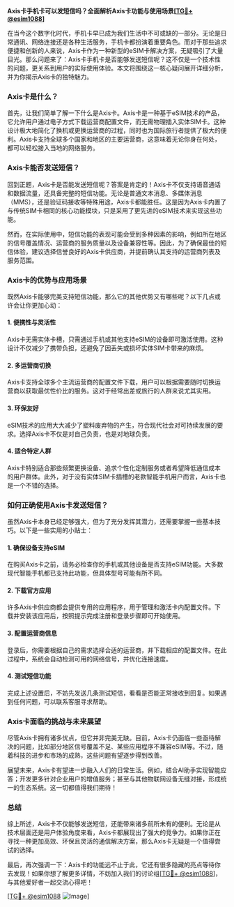 **Axis卡手机卡可以发短信吗？全面解析Axis卡功能与使用场景[[TG💪+ @esim1088](https://t.me/s/esim1088)]**

在当今这个数字化时代，手机卡早已成为我们生活中不可或缺的一部分。无论是日常通讯、网络连接还是各种生活服务，手机卡都扮演着重要角色。而对于那些追求便捷和创新的人来说，Axis卡作为一种新型的eSIM卡解决方案，无疑吸引了大量目光。那么问题来了：Axis卡手机卡是否能够发送短信呢？这不仅是一个技术性的问题，更关系到用户的实际使用体验。本文将围绕这一核心疑问展开详细分析，并为你揭示Axis卡的独特魅力。

### Axis卡是什么？

首先，让我们简单了解一下什么是Axis卡。Axis卡是一种基于eSIM技术的产品，它允许用户通过电子方式下载运营商配置文件，而无需物理插入实体SIM卡。这种设计极大地简化了换机或更换运营商的过程，同时也为国际旅行者提供了极大的便利。Axis卡支持全球多个国家和地区的主要运营商，这意味着无论你身在何处，都可以轻松接入当地的网络服务。

### Axis卡能否发送短信？

回到正题，Axis卡是否能发送短信呢？答案是肯定的！Axis卡不仅支持语音通话和数据流量，还具备完整的短信功能。无论是普通文本消息、多媒体消息（MMS），还是验证码接收等特殊用途，Axis卡都能胜任。这是因为Axis卡内置了与传统SIM卡相同的核心功能模块，只是采用了更先进的eSIM技术来实现这些功能。

然而，在实际使用中，短信功能的表现可能会受到多种因素的影响，例如所在地区的信号覆盖情况、运营商的服务质量以及设备兼容性等。因此，为了确保最佳的短信体验，建议选择信誉良好的Axis卡供应商，并提前确认其支持的运营商列表及服务范围。

### Axis卡的优势与应用场景

既然Axis卡能够完美支持短信功能，那么它的其他优势又有哪些呢？以下几点或许会让你更加心动：

#### 1. **便携性与灵活性**
   Axis卡无需实体卡槽，只需通过手机或其他支持eSIM的设备即可激活使用。这种设计不仅减少了携带负担，还避免了因丢失或损坏实体SIM卡带来的麻烦。

#### 2. **多运营商切换**
   Axis卡支持全球多个主流运营商的配置文件下载，用户可以根据需要随时切换运营商以获取最优性价比的服务。这对于经常出差或旅行的人群来说尤其实用。

#### 3. **环保友好**
   eSIM技术的应用大大减少了塑料废弃物的产生，符合现代社会对可持续发展的要求。选择Axis卡不仅是对自己负责，也是对地球负责。

#### 4. **适合特定人群**
   Axis卡特别适合那些频繁更换设备、追求个性化定制服务或者希望降低通信成本的用户群体。此外，对于没有实体SIM卡插槽的老款智能手机用户而言，Axis卡也是一个不错的选择。

### 如何正确使用Axis卡发送短信？

虽然Axis卡本身已经足够强大，但为了充分发挥其潜力，还需要掌握一些基本技巧。以下是一些实用的小贴士：

#### 1. 确保设备支持eSIM
   在购买Axis卡之前，请务必检查你的手机或其他设备是否支持eSIM功能。大多数现代智能手机都已支持此功能，但具体型号可能有所不同。

#### 2. 下载官方应用
   许多Axis卡供应商都会提供专用的应用程序，用于管理和激活卡内配置文件。下载并安装该应用后，按照提示完成注册和登录步骤即可开始使用。

#### 3. 配置运营商信息
   登录后，你需要根据自己的需求选择合适的运营商，并下载相应的配置文件。在此过程中，系统会自动检测可用的网络信号，并优化连接速度。

#### 4. 测试短信功能
   完成上述设置后，不妨先发送几条测试短信，看看是否能正常接收到回复。如果遇到任何问题，可以联系客服寻求帮助。

### Axis卡面临的挑战与未来展望

尽管Axis卡拥有诸多优点，但它并非完美无缺。目前，Axis卡仍面临一些亟待解决的问题，比如部分地区信号覆盖不足、某些应用程序不兼容eSIM等。不过，随着科技的进步和市场的成熟，这些问题有望逐步得到改善。

展望未来，Axis卡有望进一步融入人们的日常生活。例如，结合AI助手实现智能应答；开发更多针对企业用户的增值服务；甚至与其他物联网设备无缝对接，形成统一的生态系统。这一切都值得我们期待！

### 总结

综上所述，Axis卡不仅能够发送短信，还能带来诸多前所未有的便利。无论是从技术层面还是用户体验角度来看，Axis卡都展现出了强大的竞争力。如果你正在寻找一种更加高效、环保且灵活的通信解决方案，那么Axis卡无疑是一个值得尝试的选择。

最后，再次强调一下：Axis卡的功能远不止于此，它还有很多隐藏的亮点等待你去发现！如果你想了解更多详情，不妨加入我们的讨论组[[TG💪+ @esim1088](https://t.me/s/esim1088)]，与其他爱好者一起交流心得吧！

[[TG💪+ @esim1088](https://t.me/s/esim1088) ![Image](https://i.postimg.cc/4NQfJmqS/Snipaste-2025-05-13-00-14-12.png)]